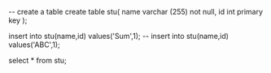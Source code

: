 -- create a table
create table stu(
    name varchar (255) not null,
    id int primary key 
);

insert into  stu(name,id) values('Sum',1);
-- insert into  stu(name,id) values('ABC',1);


select * from stu;